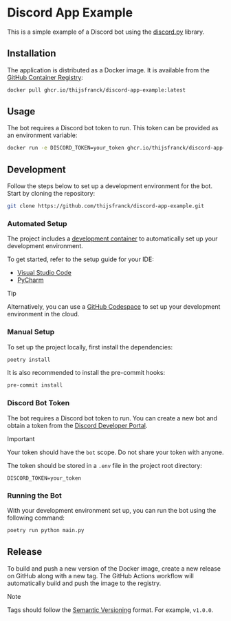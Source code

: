# Discord App Example

This is a simple example of a Discord bot using the [discord.py](https://discordpy.readthedocs.io/en/latest/) library.

## Installation

The application is distributed as a Docker image. It is available from the [GitHub Container Registry](https://github.com/thijsfranck?tab=packages&repo_name=discord-app-example):

```bash
docker pull ghcr.io/thijsfranck/discord-app-example:latest
```

## Usage

The bot requires a Discord bot token to run. This token can be provided as an environment variable:

```bash
docker run -e DISCORD_TOKEN=your_token ghcr.io/thijsfranck/discord-app-example:latest
```

## Development

Follow the steps below to set up a development environment for the bot. Start by cloning the repository:

```bash
git clone https://github.com/thijsfranck/discord-app-example.git
```

### Automated Setup

The project includes a [development container](https//containers.dev) to automatically set up your development environment.

To get started, refer to the setup guide for your IDE:

- [Visual Studio Code](https://code.visualstudio.com/docs/devcontainers/tutorialpycha)
- [PyCharm](https://www.jetbrains.com/help/pycharm/connect-to-devcontainer.html)

> [!TIP]
> Alternatively, you can use a [GitHub Codespace](https://docs.github.com/en/codespaces/getting-started/quickstart) to set up your development environment in the cloud.

### Manual Setup

To set up the project locally, first install the dependencies:

```bash
poetry install
```

It is also recommended to install the pre-commit hooks:

```bash
pre-commit install
```

### Discord Bot Token

The bot requires a Discord bot token to run. You can create a new bot and obtain a token from the [Discord Developer Portal](https://discord.com/developers/applications).

> [!IMPORTANT]
> Your token should have the `bot` scope. Do not share your token with anyone.

The token should be stored in a `.env` file in the project root directory:

```plaintext
DISCORD_TOKEN=your_token
```

### Running the Bot

With your development environment set up, you can run the bot using the following command:

```bash
poetry run python main.py
```

## Release

To build and push a new version of the Docker image, create a new release on GitHub along with a new tag. The GitHub Actions workflow will automatically build and push the image to the registry.

> [!NOTE]
> Tags should follow the [Semantic Versioning](https://semver.org/) format. For example, `v1.0.0`.
